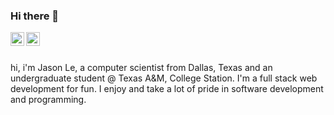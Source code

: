 ### Hi there 👋

<a href="https://www.instagram.com/thereal.jle/">
  <img align="left" alt="Abhishek's Instagram" width="22px" src="https://raw.githubusercontent.com/hussainweb/hussainweb/main/icons/instagram.png" />
</a>

<a href="https://www.linkedin.com/in/vjasonle/">
  <img align="left" alt="LinkedIN" width="22px" src="https://raw.githubusercontent.com/peterthehan/peterthehan/master/assets/linkedin.svg" />
</a>

<br/>
<br/>

hi, i'm Jason Le, a computer scientist from Dallas, Texas and an undergraduate student @ Texas A&M, College Station. I'm a full stack web development for fun. I enjoy and take a lot of pride in software development and programming. 
